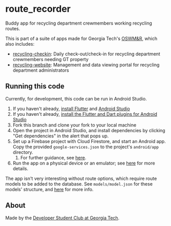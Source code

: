 # route_recorder

Buddy app for recycling department crewmembers working recycling routes.

This is part of a suite of apps made for Georgia Tech's [OSWM&R](http://www.recycle.gatech.edu/), which also includes:
* [recycling-checkin](https://github.com/dscgt/recycling_checkin): Daily check-out/check-in for recycling department crewmembers needing GT property
* [recycling-website](https://github.com/dscgt/recycling_website): Management and data viewing portal for recycling department administrators

## Running this code

Currently, for development, this code can be run in Android Studio.

1. If you haven't already, [install Flutter](https://flutter.dev/docs/get-started/install) and [Android Studio](https://developer.android.com/studio)
1. If you haven't already, [install the Flutter and Dart plugins for Android Studio](https://flutter.dev/docs/get-started/editor#install-the-flutter-and-dart-plugins)
1. Fork this branch and clone your fork to your local machine
1. Open the project in Android Studio, and install dependencies by clicking "Get dependencies" in the alert that pops up.
1. Set up a Firebase project with Cloud Firestore, and start an Android app. Copy the provided `google-services.json` to the project's `android/app` directory.
    1. For further guidance, see [here](https://firebase.google.com/docs/flutter/setup?platform=android).
1. Run the app on a physical device or an emulator; see [here](https://developer.android.com/training/basics/firstapp/running-app) for more details.

The app isn't very interesting without route options, which require route models to be added to the database. See `models/model.json` for these models' structure, and [here](https://github.com/dscgt/route_recorder/blob/master/models/README.md) for more info.

## About
Made by the [Developer Student Club at Georgia Tech](https://dsc.gt/). 
